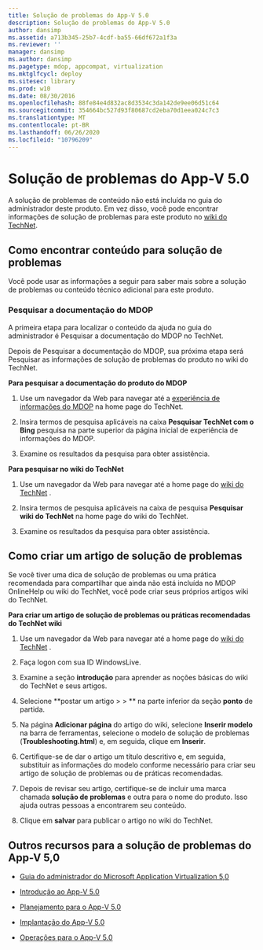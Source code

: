 ```yaml
---
title: Solução de problemas do App-V 5.0
description: Solução de problemas do App-V 5.0
author: dansimp
ms.assetid: a713b345-25b7-4cdf-ba55-66df672a1f3a
ms.reviewer: ''
manager: dansimp
ms.author: dansimp
ms.pagetype: mdop, appcompat, virtualization
ms.mktglfcycl: deploy
ms.sitesec: library
ms.prod: w10
ms.date: 08/30/2016
ms.openlocfilehash: 88fe84e4d832ac8d3534c3da142de9ee06d51c64
ms.sourcegitcommit: 354664bc527d93f80687cd2eba70d1eea024c7c3
ms.translationtype: MT
ms.contentlocale: pt-BR
ms.lasthandoff: 06/26/2020
ms.locfileid: "10796209"
---
```

# Solução de problemas do App-V 5.0


A solução de problemas de conteúdo não está incluída no guia do administrador deste produto. Em vez disso, você pode encontrar informações de solução de problemas para este produto no [wiki do TechNet](https://go.microsoft.com/fwlink/p/?LinkId=224905).

## Como encontrar conteúdo para solução de problemas


Você pode usar as informações a seguir para saber mais sobre a solução de problemas ou conteúdo técnico adicional para este produto.

### Pesquisar a documentação do MDOP

A primeira etapa para localizar o conteúdo da ajuda no guia do administrador é Pesquisar a documentação do MDOP no TechNet.

Depois de Pesquisar a documentação do MDOP, sua próxima etapa será Pesquisar as informações de solução de problemas do produto no wiki do TechNet.

**Para pesquisar a documentação do produto do MDOP**

1.  Use um navegador da Web para navegar até a [experiência de informações do MDOP](https://go.microsoft.com/fwlink/?LinkId=236032) na home page do TechNet.

2.  Insira termos de pesquisa aplicáveis na caixa **Pesquisar TechNet com o Bing** pesquisa na parte superior da página inicial de experiência de informações do MDOP.

3.  Examine os resultados da pesquisa para obter assistência.

**Para pesquisar no wiki do TechNet**

1.  Use um navegador da Web para navegar até a home page do [wiki do TechNet](https://go.microsoft.com/fwlink/p/?LinkId=224905) .

2.  Insira termos de pesquisa aplicáveis na caixa de pesquisa **Pesquisar wiki do TechNet** na home page do wiki do TechNet.

3.  Examine os resultados da pesquisa para obter assistência.

## Como criar um artigo de solução de problemas


Se você tiver uma dica de solução de problemas ou uma prática recomendada para compartilhar que ainda não está incluída no MDOP OnlineHelp ou wiki do TechNet, você pode criar seus próprios artigos wiki do TechNet.

**Para criar um artigo de solução de problemas ou práticas recomendadas do TechNet wiki**

1.  Use um navegador da Web para navegar até a home page do [wiki do TechNet](https://go.microsoft.com/fwlink/p/?LinkId=224905) .

2.  Faça logon com sua ID WindowsLive.

3.  Examine a seção **introdução** para aprender as noções básicas do wiki do TechNet e seus artigos.

4.  Selecione **postar um artigo &gt; &gt; ** na parte inferior da seção **ponto** de partida.

5.  Na página **Adicionar página** do artigo do wiki, selecione **Inserir modelo** na barra de ferramentas, selecione o modelo de solução de problemas (**Troubleshooting.html**) e, em seguida, clique em **Inserir**.

6.  Certifique-se de dar o artigo um título descritivo e, em seguida, substituir as informações do modelo conforme necessário para criar seu artigo de solução de problemas ou de práticas recomendadas.

7.  Depois de revisar seu artigo, certifique-se de incluir uma marca chamada **solução de problemas** e outra para o nome do produto. Isso ajuda outras pessoas a encontrarem seu conteúdo.

8.  Clique em **salvar** para publicar o artigo no wiki do TechNet.

## Outros recursos para a solução de problemas do App-V 5,0


-   [Guia do administrador do Microsoft Application Virtualization 5,0](microsoft-application-virtualization-50-administrators-guide.md)

-   [Introdução ao App-V 5.0](getting-started-with-app-v-50--rtm.md)

-   [Planejamento para o App-V 5.0](planning-for-app-v-50-rc.md)

-   [Implantação do App-V 5.0](deploying-app-v-50.md)

-   [Operações para o App-V 5.0](operations-for-app-v-50.md)






 

 





